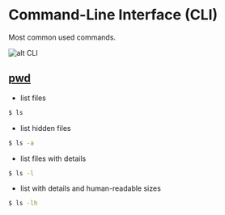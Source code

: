 # Command-Line Interface (CLI)

Most common used commands.

![alt CLI](https://media.giphy.com/media/26BoEH5DpMz6bw05q/source.gif)

## [pwd](https://en.wikipedia.org/wiki/Pwd)

- list files

```sh
$ ls
```

- list hidden files

```sh
$ ls -a
```

- list files with details

```sh
$ ls -l
```

- list with details and human-readable sizes

```sh
$ ls -lh
```